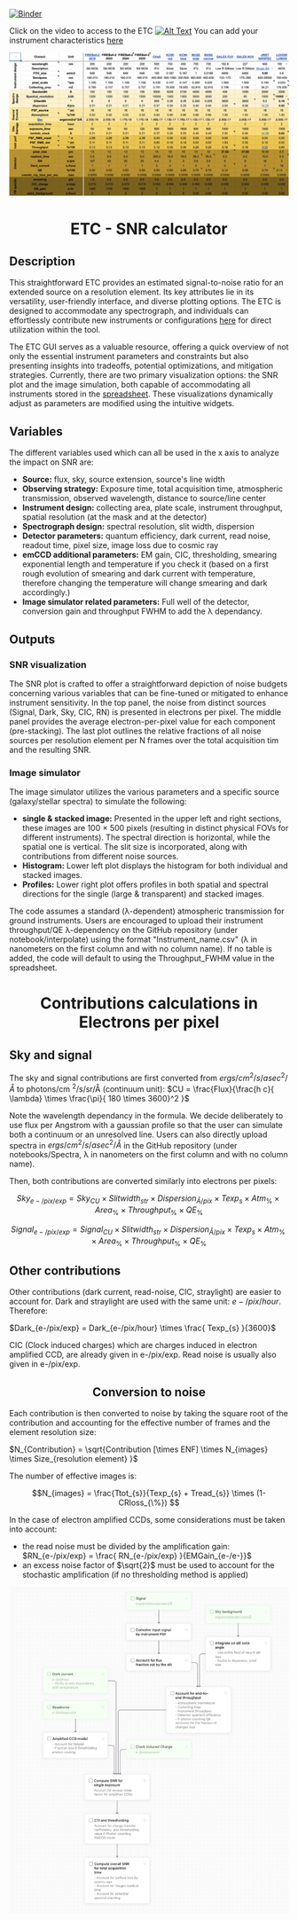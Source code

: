 [![Binder](https://mybinder.org/badge_logo.svg)](https://mybinder.org/v2/gh/vpicouet/fireball2-etc/main?labpath=notebooks%2FETC.ipynb)

Click on the video to access to the ETC
[![Alt Text](https://github.com/vpicouet/pyds9plugin-doc/blob/master/docs/fig/ETC.gif)](https://www.youtube.com/watch?v=XcDm2JQDMLY)
You can add your instrument characteristics [here](https://docs.google.com/spreadsheets/d/1Ox0uxEm2TfgzYA6ivkTpU4xrmN5vO5kmnUPdCSt73uU/edit?usp=sharing)

[![Alt Text](https://github.com/vpicouet/pyds9plugin-doc/blob/master/docs/fig/Instruments.jpg)](https://docs.google.com/spreadsheets/d/1Ox0uxEm2TfgzYA6ivkTpU4xrmN5vO5kmnUPdCSt73uU/edit?usp=sharing)




# <center>ETC - SNR calculator </center>

## Description
This straightforward ETC provides an estimated signal-to-noise ratio for an extended source on a resolution element. Its key attributes lie in its versatility, user-friendly interface, and diverse plotting options. The ETC is designed to accommodate any spectrograph, and individuals can effortlessly contribute new instruments or configurations [here](https://docs.google.com/spreadsheets/d/1Ox0uxEm2TfgzYA6ivkTpU4xrmN5vO5kmnUPdCSt73uU/edit?pli=1#gid=2066284077) for direct utilization within the tool.

The ETC GUI serves as a valuable resource, offering a quick overview of not only the essential instrument parameters and constraints but also presenting insights into tradeoffs, potential optimizations, and mitigation strategies. Currently, there are two primary visualization options: the SNR plot and the image simulation, both capable of accommodating all instruments stored in the [spreadsheet](https://docs.google.com/spreadsheets/d/1Ox0uxEm2TfgzYA6ivkTpU4xrmN5vO5kmnUPdCSt73uU/edit?pli=1#gid=2066284077). These visualizations dynamically adjust as parameters are modified using the intuitive widgets.


## Variables

The different variables used which can all be used in the x axis to analyze the impact on SNR are:
- **Source:** flux, sky, source extension, source's line width
- **Observing strategy:** Exposure time, total acquisition time, atmospheric transmission, observed wavelength, distance to source/line center
- **Instrument design:** collecting area, plate scale, instrument throughput, spatial resolution (at the mask and at the detector)
- **Spectrograph design:** spectral resolution, slit width, dispersion
- **Detector parameters:** quantum efficiency, dark current, read noise, readout time, pixel size, image loss due to cosmic ray
- **emCCD additional parameters:** EM gain, CIC, thresholding, smearing exponential length and temperature if you check it (based on a first rough evolution of smearing and dark current with temperature, therefore changing the temperature will change smearing and dark accordingly.)
- **Image simulator related parameters:** Full well of the detector, conversion gain and throughput FWHM to add the λ dependancy.



## Outputs

### SNR visualization
The SNR plot is crafted to offer a straightforward depiction of noise budgets concerning various variables that can be fine-tuned or mitigated to enhance instrument sensitivity. In the top panel, the noise from distinct sources (Signal, Dark, Sky, CIC, RN) is presented in electrons per pixel. The middle panel provides the average electron-per-pixel value for each component (pre-stacking). The last plot outlines the relative fractions of all noise sources per resolution element per N frames over the total acquisition tim and the resulting SNR.

### Image simulator

The image simulator utilizes the various parameters and a specific source (galaxy/stellar spectra) to simulate the following:
- **single & stacked image:** Presented in the upper left and right sections, these images are 100 × 500 pixels (resulting in distinct physical FOVs for different instruments). The spectral direction is horizontal, while the spatial one is vertical. The slit size is incorporated, along with contributions from different noise sources.
- **Histogram:** Lower left plot displays the histogram for both individual and stacked images.
- **Profiles:** Lower right plot offers profiles in both spatial and spectral directions for the single (large & transparent) and stacked images.

The code assumes a standard (λ-dependent) atmospheric transmission for ground instruments. Users are encouraged to upload their instrument throughput/QE λ-dependency on the GitHub repository (under notebook/interpolate) using the format "Instrument_name.csv" (λ in nanometers on the first column and with no column name). If no table is added, the code will default to using the Throughput_FWHM value in the spreadsheet.

# <center>Contributions calculations in Electrons per pixel </center>

## Sky and signal
The sky and signal contributions are first converted from $ergs/cm^2/s/asec^2/Å$ to photons/cm $^2$/s/sr/Å (continuum unit): $CU =   \frac{Flux}{\frac{h c}{ \lambda} \times \frac{\pi}{ 180 \times 3600}^2 }$

Note the wavelength dependancy in the formula. 
We decide deliberately to use flux per Angstrom with a gaussian profile so that the user can simulate both a continuum or an unresolved line. 
Users can also directly upload spectra in  $ergs/cm^2/s/asec^2/Å$ in the GitHub repository (under notebooks/Spectra, λ in nanometers on the first column and with no column name).

Then, both contributions are converted similarly into electrons per pixels:





$$Sky_{e-/pix/exp} = Sky_{CU} \times Slitwidth_{str}  \times Dispersion_{Å/pix}  \times Texp_s \times Atm_{\%}\times  Area_{\%} \times Throughput_{\%}  \times QE_{\%}  $$

$$Signal_{e-/pix/exp} = Signal_{CU} \times Slitwidth_{str}  \times Dispersion_{Å/pix} \times Texp_s \times Atm_\%\times  Area_\% \times Throughput_{\%}  \times QE_{\%}  $$

<!-- If the instrument is an imager (no slit and no dispersion), we replace the factor $ Slitwidth_{str}  \times Dispersion_{Å/pix}$ by $FOV_{str} \times Bandwidth_{Å} $. -->

## Other contributions

Other contributions (dark current, read-noise, CIC, straylight) are easier to account for.
Dark and straylight are used with the same unit: $e-/pix/hour$. Therefore:

$Dark_{e-/pix/exp} = Dark_{e-/pix/hour} \times \frac{ Texp_{s} }{3600}$

CIC (Clock induced charges) which are charges induced in electron amplified CCD, are already given in e-/pix/exp.
Read noise is usually also given in e-/pix/exp.

## <center>Conversion to noise </center>


Each contribution is then converted to noise by taking the square root of the contribution and accounting for the effective number of frames and the element resolution size: 

$N_{Contribution} = \sqrt{Contribution [\times ENF] \times N_{images} \times Size_{resolution element} }$

The number of effective images is:

$$N_{images} = \frac{Ttot_{s}}{Texp_{s} + Tread_{s}} \times (1-CRloss_{\%}) $$

In the case of electron amplified CCDs, some considerations must be taken into account:
- the read noise must be divided by the amplification gain: $RN_{e-/pix/exp} = \frac{ RN_{e-/pix/exp} }{EMGain_{e-/e-}}$
- an excess noise factor of $\sqrt{2}$  must be used to account for the stochastic amplification (if no thresholding method is applied)




<!-- Other considerations taken into account:
- cosmic ray loss directly impacting the number of images 
- Taking into account line width
- Taking into account cut my the slit
- 

When doing some photon-counting emCCD thresholding, some new considerations must be added:
- Only part of the charges are accounted for
- When thresholding is applied, the smearing can be changed as it will impact the position of the threshold that optimizes the SNR. For this optimal threshold, the fraction of signal and readnoise kept (above the threshold) is given.
-  -->











![alternative text](description/Chart.jpg)

